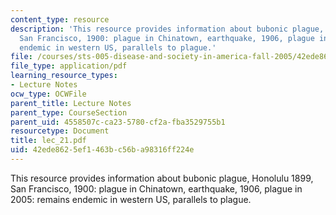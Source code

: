 ```yaml
---
content_type: resource
description: 'This resource provides information about bubonic plague, Honolulu 1899,
  San Francisco, 1900: plague in Chinatown, earthquake, 1906, plague in 2005: remains
  endemic in western US, parallels to plague.'
file: /courses/sts-005-disease-and-society-in-america-fall-2005/42ede8625ef1463bc56ba98316ff224e_lec_21.pdf
file_type: application/pdf
learning_resource_types:
- Lecture Notes
ocw_type: OCWFile
parent_title: Lecture Notes
parent_type: CourseSection
parent_uid: 4558507c-ca23-5780-cf2a-fba3529755b1
resourcetype: Document
title: lec_21.pdf
uid: 42ede862-5ef1-463b-c56b-a98316ff224e
---
```

This resource provides information about bubonic plague, Honolulu 1899, San Francisco, 1900: plague in Chinatown, earthquake, 1906, plague in 2005: remains endemic in western US, parallels to plague.

